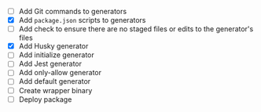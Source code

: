 - [ ] Add Git commands to generators
- [x] Add `package.json` scripts to generators
- [ ] Add check to ensure there are no staged files or edits to the generator's files
- [x] Add Husky generator
- [ ] Add initialize generator
- [ ] Add Jest generator
- [ ] Add only-allow generator
- [ ] Add default generator
- [ ] Create wrapper binary
- [ ] Deploy package
